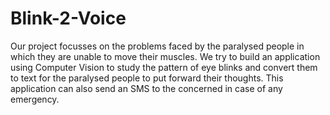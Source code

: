 # Blink-2-Voice
Our project focusses on the problems faced by the paralysed people in which they are unable to move their muscles. We try to build an application using Computer Vision to study the pattern of eye blinks and convert them to text for the paralysed people to put forward their thoughts. This application can also send an SMS to the concerned in case of any emergency.
